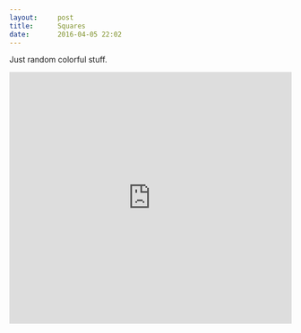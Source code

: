 ```yaml
---
layout:     post
title:      Squares
date:       2016-04-05 22:02
---
```


Just random colorful stuff.

<iframe
  frameborder="0"
  style="width:100%;height:450px"
  src="http://gbrlgrct.com/gists/e753df98ddf37ad6d296/index.html"
  allowfullscreen>
</iframe>
